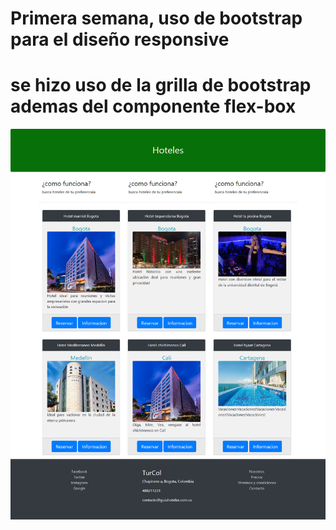 # Primera semana, uso de bootstrap para el diseño responsive
# se hizo uso de la grilla de bootstrap ademas del componente flex-box
![alt text](images/finPrimeraClase.png)
